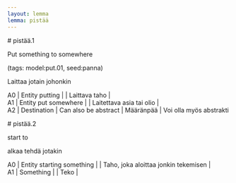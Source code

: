 ```yaml
---
layout: lemma
lemma: pistää
---
```


<div class="sense">
# <span class="sensename">pistää.1</span>

<span class="description">Put something to somewhere</span>

(tags: model:put.01, seed:panna)

<span class="description">Laittaa jotain johonkin</span>

A0 | Entity putting |   | Laittava taho |  
A1 | Entity put somewhere |   | Laitettava asia tai olio |  
A2 | Destination | Can also be abstract | Määränpää | Voi olla myös abstrakti

</div>

<div class="sense">
# <span class="sensename">pistää.2</span>

<span class="description">start to </span>

<span class="description">alkaa tehdä jotakin </span>

A0 | Entity starting something |   | Taho, joka aloittaa jonkin tekemisen |  
A1 | Something |   | Teko |  

</div>

